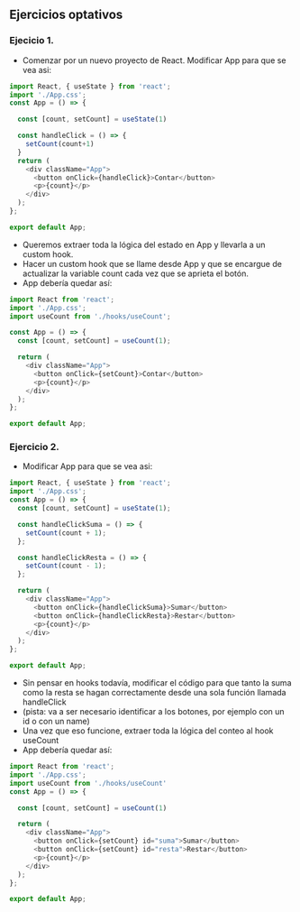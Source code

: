 ## Ejercicios optativos

### Ejecicio 1. 
- Comenzar por un nuevo proyecto de React. Modificar App para que se vea asi:

```js
import React, { useState } from 'react';
import './App.css';
const App = () => {

  const [count, setCount] = useState(1)

  const handleClick = () => {
    setCount(count+1)
  }
  return (
    <div className="App">
      <button onClick={handleClick}>Contar</button>
      <p>{count}</p>
    </div>
  );
};

export default App;
```

- Queremos extraer toda la lógica del estado en App y llevarla a un custom hook. 
- Hacer un custom hook que se llame desde App y que se encargue de actualizar la variable count cada vez que se aprieta el botón. 
- App debería quedar así:

```js
import React from 'react';
import './App.css';
import useCount from './hooks/useCount';

const App = () => {
  const [count, setCount] = useCount(1);

  return (
    <div className="App">
      <button onClick={setCount}>Contar</button>
      <p>{count}</p>
    </div>
  );
};

export default App;
```

### Ejercicio 2.

- Modificar App para que se vea asi:

```js
import React, { useState } from 'react';
import './App.css';
const App = () => {
  const [count, setCount] = useState(1);

  const handleClickSuma = () => {
    setCount(count + 1);
  };

  const handleClickResta = () => {
    setCount(count - 1);
  };

  return (
    <div className="App">
      <button onClick={handleClickSuma}>Sumar</button>
      <button onClick={handleClickResta}>Restar</button>
      <p>{count}</p>
    </div>
  );
};

export default App;
```

- Sin pensar en hooks todavía, modificar el código para que tanto la suma como la resta se hagan correctamente desde una sola función llamada handleClick 
- (pista: va a ser necesario identificar a los botones, por ejemplo con un id o con un name)
- Una vez que eso funcione, extraer toda la lógica del conteo al hook useCount
- App debería quedar así:

```js
import React from 'react';
import './App.css';
import useCount from './hooks/useCount'
const App = () => {

  const [count, setCount] = useCount(1)

  return (
    <div className="App">
      <button onClick={setCount} id="suma">Sumar</button>
      <button onClick={setCount} id="resta">Restar</button>
      <p>{count}</p>
    </div>
  );
};

export default App;
```




